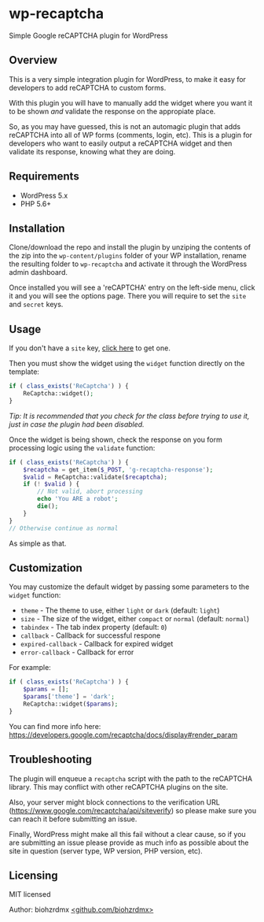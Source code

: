 # wp-recaptcha

Simple Google reCAPTCHA plugin for WordPress

## Overview

This is a very simple integration plugin for WordPress, to make it easy for developers to add reCAPTCHA to custom forms.

With this plugin you will have to manually add the widget where you want it to be shown _and_ validate the response on the appropiate place.

So, as you may have guessed, this is not an automagic plugin that adds reCAPTCHA into all of WP forms (comments, login, etc). This is a plugin for developers who want to easily output a reCAPTCHA widget and then validate its response, knowing what they are doing.

## Requirements

- WordPress 5.x
- PHP 5.6+

## Installation

Clone/download the repo and install the plugin by unziping the contents of the zip into the `wp-content/plugins` folder of your WP installation, rename the resulting folder to `wp-recaptcha` and activate it through the WordPress admin dashboard.

Once installed you will see a 'reCAPTCHA' entry on the left-side menu, click it and you will see the options page. There you will require to set the `site` and `secret` keys.

## Usage

If you don't have a `site` key, [click here](https://developers.google.com/recaptcha/) to get one.

Then you must show the widget using the `widget` function directly on the template:

```php
if ( class_exists('ReCaptcha') ) {
	ReCaptcha::widget();
}
```

_Tip: It is recommended that you check for the class before trying to use it, just in case the plugin had been disabled._

Once the widget is being shown, check the response on you form processing logic using the `validate` function:

```php
if ( class_exists('ReCaptcha') ) {
	$recaptcha = get_item($_POST, 'g-recaptcha-response');
	$valid = ReCaptcha::validate($recaptcha);
	if (! $valid ) {
		// Not valid, abort processing
		echo 'You ARE a robot';
		die();
	}
}
// Otherwise continue as normal
```

As simple as that.

## Customization

You may customize the default widget by passing some parameters to the ```widget``` function:

- `theme` - The theme to use, either `light` or `dark` (default: `light`)
- `size` - The size of the widget, either `compact` or `normal` (default: `normal`)
- `tabindex` - The tab index property (default: `0`)
- `callback` - Callback for successful respone
- `expired-callback` - Callback for expired widget
- `error-callback` - Callback for error

For example:

```php
if ( class_exists('ReCaptcha') ) {
	$params = [];
	$params['theme'] = 'dark';
	ReCaptcha::widget($params);
}
```

You can find more info here: https://developers.google.com/recaptcha/docs/display#render_param

## Troubleshooting

The plugin will enqueue a `recaptcha` script with the path to the reCAPTCHA library. This may conflict with other reCAPTCHA plugins on the site.

Also, your server might block connections to the verification URL (https://www.google.com/recaptcha/api/siteverify) so please make sure you can reach it before submitting an issue.

Finally, WordPress might make all this fail without a clear cause, so if you are submitting an issue please provide as much info as possible about the site in question (server type, WP version, PHP version, etc).

## Licensing

MIT licensed

Author: biohzrdmx [<github.com/biohzrdmx>](https://github.com/biohzrdmx)